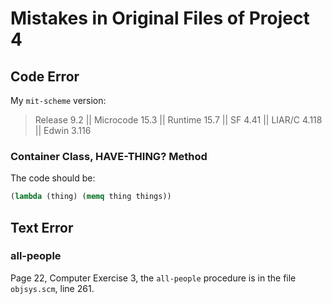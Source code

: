 # Mistakes in Original Files of Project 4

## Code Error
My `mit-scheme` version:
>  Release 9.2 || Microcode 15.3 || Runtime 15.7 || SF 4.41 || LIAR/C 4.118 || Edwin 3.116

### Container Class, HAVE-THING? Method
The code should be:
```scheme
(lambda (thing) (memq thing things))
```


## Text Error

### all-people
Page 22, Computer Exercise 3, the `all-people` procedure is in the file `objsys.scm`, line 261.
